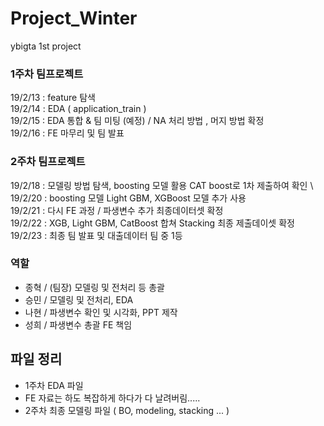 # Project_Winter
ybigta 1st project

### 1주차 팀프로젝트 
19/2/13 : feature 탐색 \
19/2/14 : EDA ( application_train ) \
19/2/15 : EDA 통합 & 팀 미팅 (예정) / NA 처리 방법 , 머지 방법 확정 \
19/2/16 : FE 마무리 및 팀 발표

### 2주차 팀프로젝트 
19/2/18 : 모델링 방법 탐색, boosting 모델 활용 CAT boost로 1차 제출하여 확인 \ 
19/2/20 : boosting 모델 Light GBM, XGBoost 모델 추가 사용\
19/2/21 : 다시 FE 과정 / 파생변수 추가 최종데이터셋 확정 \
19/2/22 : XGB, Light GBM, CatBoost 합쳐 Stacking 최종 제출데이셋 확정 \
19/2/23 : 최종 팀 발표 및 대출데이터 팀 중 1등

### 역할
- 종혁 / (팀장) 모델링 및 전처리 등 총괄 
- 승민 / 모델링 및 전처리, EDA
- 나현 / 파생변수 확인 및 시각화, PPT 제작 
- 성희 / 파생변수 총괄 FE 책임 

## 파일 정리
- 1주차 EDA 파일 
- FE 자료는 하도 복잡하게 하다가 다 날려버림.....
- 2주차 최종 모델링 파일 ( BO, modeling, stacking ... )



